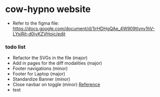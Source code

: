 # cow-hypno website
- Refer to the figma file: https://docs.google.com/document/d/1irHDHgQAe_4W909tlvnv1hV-LYsiRjt-d0iyKZVHojc/edit


### todo list
- Refactor the SVGs in the file (major)
- Add in pages for the diff modalities (major)
- Footer navigations (minor)
- Footer for Laptop (major)
- Standardize Banner (minor)
- Close navbar on toggle (minor) [Reference](https://stackoverflow.com/questions/42401606/how-to-hide-collapsible-bootstrap-navbar-on-click)
- test
